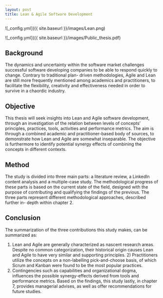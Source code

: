 ```yaml
---
layout: post
title: Lean & Agile Software Development 
---
```


![_config.yml]({{ site.baseurl }}/images/Lean.png)


![_config.yml]({{ site.baseurl }}/images/Public_thesis.pdf)

## Background

The dynamics and uncertainty within the software market challenges successful software developing companies to be able to respond quickly to change. Contrary to traditional plan- driven methodologies, Agile and Lean are still more frequently mentioned among academics and practitioners, to facilitate the flexibility, creativity and effectiveness needed in order to survive in a chaordic industry.

## Objective
This thesis will seek insights into Lean and Agile software development, through an investigation of the relation between levels of concepts’ principles, practices, tools, activities and performance metrics. The aim is through a combined academic and practitioner-based body of sources, to demonstrate how Lean and Agile are somewhat inseparable. The objective is furthermore to identify potential synergy effects of combining the concepts in different contexts.

## Method
The study is divided into three main parts: a literature review, a LinkedIn content analysis and a multiple-case study. The methodological progress of these parts is based on the current state of the field, designed with the purpose of contributing and qualifying the findings of the previous. The three parts represent different methodological approaches, described further in- depth within chapter 2.

## Conclusion
The summarization of the three contributions this study makes, can be summarized as:
1) Lean and Agile are generally characterized as nascent research areas. Despite no common categorization, their historical origin causes Lean and Agile to have very similar and supporting principles. 2) Practitioners utilize the concepts on a non-labelling pick-and-choose basis, of which Scrum and Kanban were found to be the most popular practices.
3) Contingencies such as capabilities and organizational dogma, influences the possible synergy-effects derived from tools and performance metrics. Based on the findings, this study lastly, in chapter 7, provides managerial advises, as well as offer recommendations for future studies.

